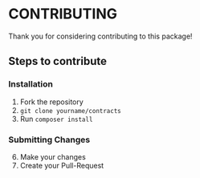 # CONTRIBUTING

Thank you for considering contributing to this package!

## Steps to contribute

### Installation

1. Fork the repository
2. `git clone yourname/contracts`
5. Run `composer install`

### Submitting Changes

6. Make your changes
8. Create your Pull-Request
